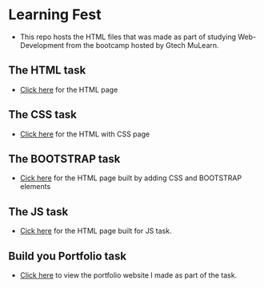 # Learning Fest
- This repo hosts the HTML files that was made as part of studying Web-Development from the bootcamp hosted by Gtech MuLearn.
## The HTML task
- [Click here](https://jydv402.github.io/Learning-Fest/HTML/TASK%2010/index.html) for the HTML page
## The CSS task
- [Click here](https://jydv402.github.io/Learning-Fest/CSS/Task%2015/task15.html) for the HTML with CSS page
## The BOOTSTRAP task
- [Cick here](https://jydv402.github.io/Learning-Fest/BOOTSTRAP/Task%206/task6.html) for the HTML page built by adding CSS and BOOTSTRAP elements
## The JS task
- [Cick here](https://jydv402.github.io/Learning-Fest/JS/Task%2005/task5.html) for the HTML page built for JS task.
## Build you Portfolio task
- [Click here](https://jydv402.github.io/Learning-Fest/PORTFOLIO/index.html) to view the portfolio website I made as part of the task.